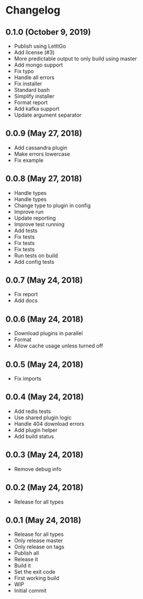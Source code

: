 # Changelog

## 0.1.0 (October 9, 2019)

- Publish using LetItGo
- Add license (#3)
- More predictable output to only build using master
- Add mongo support
- Fix typo
- Handle all errors
- Fix installer
- Standard bash
- Simplify installer
- Format report
- Add kafka support
- Update argument separator


## 0.0.9 (May 27, 2018)

- Add cassandra plugin
- Make errors lowercase
- Fix example


## 0.0.8 (May 27, 2018)

- Handle types
- Handle types
- Change type to plugin in config
- Improve run
- Update reporting
- Improve test running
- Add tests
- Fix tests
- Fix tests
- Fix tests
- Run tests on build
- Add config tests


## 0.0.7 (May 24, 2018)

- Fix report
- Add docs


## 0.0.6 (May 24, 2018)

- Download plugins in parallel
- Format
- Allow cache usage unless turned off


## 0.0.5 (May 24, 2018)

- Fix imports


## 0.0.4 (May 24, 2018)

- Add redis tests
- Use shared plugin logic
- Handle 404 download errors
- Add plugin helper
- Add build status


## 0.0.3 (May 24, 2018)

- Remove debug info


## 0.0.2 (May 24, 2018)

- Release for all types


## 0.0.1 (May 24, 2018)

- Release for all types
- Only release master
- Only release on tags
- Publish all
- Release it
- Build it
- Set the exit code
- First working build
- WIP
- Initial commit



